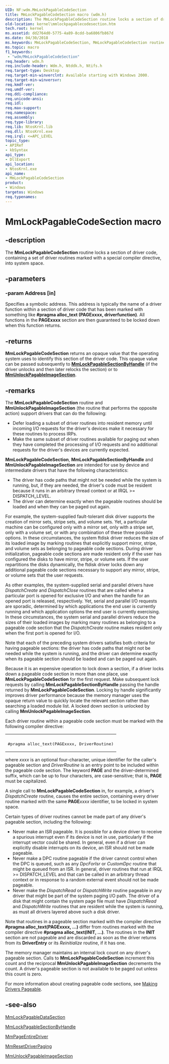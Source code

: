 ```yaml
---
UID: NF:wdm.MmLockPagableCodeSection
title: MmLockPagableCodeSection macro (wdm.h)
description: The MmLockPagableCodeSection routine locks a section of driver code, containing a set of driver routines marked with a special compiler directive, into system space.
old-location: kernel\mmlockpagablecodesection.htm
tech.root: kernel
ms.assetid: dd2764d0-5775-4a89-8cdd-ba6806fb867d
ms.date: 04/30/2018
ms.keywords: MmLockPagableCodeSection, MmLockPagableCodeSection routine [Kernel-Mode Driver Architecture], k106_734069f7-1412-48d9-bae4-106391273a38.xml, kernel.mmlockpagablecodesection, wdm/MmLockPagableCodeSection
ms.topic: macro
f1_keywords:
 - "wdm/MmLockPagableCodeSection"
req.header: wdm.h
req.include-header: Wdm.h, Ntddk.h, Ntifs.h
req.target-type: Desktop
req.target-min-winverclnt: Available starting with Windows 2000.
req.target-min-winversvr: 
req.kmdf-ver: 
req.umdf-ver: 
req.ddi-compliance: 
req.unicode-ansi: 
req.idl: 
req.max-support: 
req.namespace: 
req.assembly: 
req.type-library: 
req.lib: NtosKrnl.lib
req.dll: NtosKrnl.exe
req.irql: <=APC_LEVEL
topic_type:
- APIRef
- kbSyntax
api_type:
- DllExport
api_location:
- NtosKrnl.exe
api_name:
- MmLockPagableCodeSection
product:
- Windows
targetos: Windows
req.typenames: 
---
```


# MmLockPagableCodeSection macro


## -description


The <b>MmLockPagableCodeSection </b>routine locks a section of driver code, containing a set of driver routines marked with a special compiler directive, into system space.


## -parameters




### -param Address [in]

Specifies a symbolic address. This address is typically the name of a driver function within a section of driver code that has been marked with something like <b>#pragma alloc_text (PAGExxxx, driverfunction)</b>. All functions in the <b>PAGExxxx</b> section are then guaranteed to be locked down when this function returns. 

## -returns
**MmLockPagableCodeSection** returns an opaque value that the operating system uses to identify this section of the driver code. This opaque value can be passed subsequently to [**MmLockPagableSectionByHandle**](../ntddk/nf-ntddk-mmlockpagablesectionbyhandle.md) (if the driver unlocks and then later relocks the section) or to [**MmUnlockPagableImageSection**](nf-wdm-mmunlockpagableimagesection.md).


## -remarks



The <b>MmLockPagableCodeSection</b> routine and <b>MmUnlockPagableImageSection</b> (the routine that performs the opposite action) support drivers that can do the following:

<ul>
<li>
Defer loading a subset of driver routines into resident memory until incoming I/O requests for the driver's devices make it necessary for these routines to process IRPs.

</li>
<li>
Make the same subset of driver routines available for paging out when they have completed the processing of I/O requests and no additional requests for the driver's devices are currently expected. 

</li>
</ul>
<b>MmLockPagableCodeSection</b>, <b>MmLockPagableSectionByHandle</b> and <b>MmUnlockPagableImageSection</b> are intended for use by device and intermediate drivers that have the following characteristics:

<ul>
<li>
The driver has code paths that might not be needed while the system is running, but, if they are needed, the driver's code must be resident because it runs in an arbitrary thread context or at IRQL >= DISPATCH_LEVEL.

</li>
<li>
The driver can determine exactly when the pageable routines should be loaded and when they can be paged out again. 

</li>
</ul>
For example, the system-supplied fault-tolerant disk driver supports the creation of mirror sets, stripe sets, and volume sets. Yet, a particular machine can be configured only with a mirror set, only with a stripe set, only with a volume set, or with any combination of these three possible options. In these circumstances, the system ftdisk driver reduces the size of its loaded image by marking routines that explicitly support mirror, stripe, and volume sets as belonging to pageable code sections. During driver initialization, pageable code sections are made resident only if the user has configured the disks to have mirror, stripe, or volume sets. If the user repartitions the disks dynamically, the ftdisk driver locks down any additional pageable code sections necessary to support any mirror, stripe, or volume sets that the user requests.

As other examples, the system-supplied serial and parallel drivers have <i>DispatchCreate</i> and <i>DispatchClose</i> routines that are called when a particular port is opened for exclusive I/O and when the handle for an opened port is released, respectively. Yet, serial and parallel I/O requests are sporadic, determined by which applications the end user is currently running and which application options the end user is currently exercising. In these circumstances, the system serial and parallel drivers reduce the sizes of their loaded images by marking many routines as belonging to a pageable code section that the <i>DispatchCreate</i> routine makes resident only when the first port is opened for I/O. 

Note that each of the preceding system drivers satisfies both criteria for having pageable sections: the driver has code paths that might not be needed while the system is running, and the driver can determine exactly when its pageable section should be loaded and can be paged out again.

Because it is an expensive operation to lock down a section, if a driver locks down a pageable code section in more than one place, use <b>MmLockPagableCodeSection</b> for the first request. Make subsequent lock requests by calling <b>MmLockPagableSectionByHandle</b> passing the handle returned by <b>MmLockPagableCodeSection</b>. Locking by handle significantly improves driver performance because the memory manager uses the opaque return value to quickly locate the relevant section rather than searching a loaded module list. A locked down section is unlocked by calling <b>MmUnlockPagableImageSection</b>.

Each driver routine within a pageable code section must be marked with the following compiler directive:

<div class="code"><span codelanguage=""><table>
<tr>
<th></th>
</tr>
<tr>
<td>
<pre>#pragma alloc_text(PAGExxxx, DriverRoutine)</pre>
</td>
</tr>
</table></span></div>
where <i>xxxx</i> is an optional four-character, unique identifier for the caller's pageable section and <i>DriverRoutine</i> is an entry point to be included within the pageable code section. The keyword <b>PAGE</b> and the driver-determined suffix, which can be up to four characters, are case-sensitive; that is, <b>PAGE</b> must be capitalized.

A single call to <b>MmLockPagableCodeSection</b> in, for example, a driver's <i>DispatchCreate</i> routine, causes the entire section, containing every driver routine marked with the same <b>PAGE</b><i>xxxx</i> identifier, to be locked in system space.

Certain types of driver routines cannot be made part of any driver's pageable section, including the following:

<ul>
<li>
Never make an ISR pageable. It is possible for a device driver to receive a spurious interrupt even if its device is not in use, particularly if the interrupt vector could be shared. In general, even if a driver can explicitly disable interrupts on its device, an ISR should not be made pageable.

</li>
<li>
Never make a DPC routine pageable if the driver cannot control when the DPC is queued, such as any <i>DpcForIsr</i> or <i>CustomDpc</i> routine that might be queued from an ISR. In general, driver routines that run at IRQL >= DISPATCH_LEVEL and that can be called in an arbitrary thread context or in response to a random external event should not be made pageable.

</li>
<li>
Never make the <i>DispatchRead</i> or <i>DispatchWrite</i> routine pageable in any driver that might be part of the system paging I/O path. The driver of a disk that might contain the system page file must have <i>DispatchRead</i> and <i>DispatchWrite</i> routines that are resident while the system is running, as must all drivers layered above such a disk driver.

</li>
</ul>
Note that routines in a pageable section marked with the compiler directive <b>#pragma alloc_text(PAGExxxx, ...)</b> differ from routines marked with the compiler directive <b>#pragma alloc_text(INIT, ...)</b>. The routines in the <b>INIT</b> section are not pageable and are discarded as soon as the driver returns from its <b>DriverEntry</b> or its <i>Reinitialize</i> routine, if it has one.

The memory manager maintains an internal lock count on any driver's pageable section. Calls to <b>MmLockPagableCodeSection</b> increment this count and the reciprocal <b>MmUnlockPagableImageSection</b> decrements the count. A driver's pageable section is not available to be paged out unless this count is zero.

For more information about creating pageable code sections, see <a href="https://docs.microsoft.com/windows-hardware/drivers/kernel/making-drivers-pageable">Making Drivers Pageable</a>. 




## -see-also




<a href="https://docs.microsoft.com/windows-hardware/drivers/ddi/wdm/nf-wdm-mmlockpagabledatasection">MmLockPagableDataSection</a>



<a href="https://docs.microsoft.com/windows-hardware/drivers/ddi/ntddk/nf-ntddk-mmlockpagablesectionbyhandle">MmLockPagableSectionByHandle</a>



<a href="https://docs.microsoft.com/windows-hardware/drivers/ddi/wdm/nf-wdm-mmpageentiredriver">MmPageEntireDriver</a>



<a href="https://docs.microsoft.com/windows-hardware/drivers/ddi/wdm/nf-wdm-mmresetdriverpaging">MmResetDriverPaging</a>



<a href="https://docs.microsoft.com/windows-hardware/drivers/ddi/wdm/nf-wdm-mmunlockpagableimagesection">MmUnlockPagableImageSection</a>
 

 

